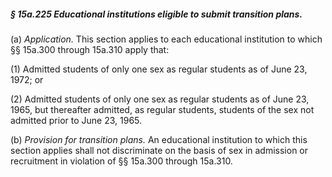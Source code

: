 ##### § 15a.225 Educational institutions eligible to submit transition plans. #####

(a) *Application.* This section applies to each educational institution to which §§ 15a.300 through 15a.310 apply that:

(1) Admitted students of only one sex as regular students as of June 23, 1972; or

(2) Admitted students of only one sex as regular students as of June 23, 1965, but thereafter admitted, as regular students, students of the sex not admitted prior to June 23, 1965.

(b) *Provision for transition plans.* An educational institution to which this section applies shall not discriminate on the basis of sex in admission or recruitment in violation of §§ 15a.300 through 15a.310.